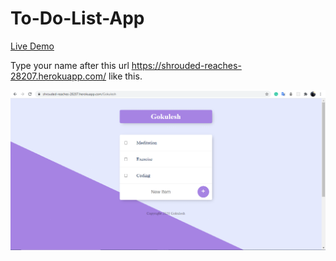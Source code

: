 # To-Do-List-App

[Live Demo](https://shrouded-reaches-28207.herokuapp.com)




Type your name after this url https://shrouded-reaches-28207.herokuapp.com/ like this.

![Demo image](https://github.com/Gokulesh2001/To-Do-List-App/blob/main/todolistDemo.PNG)

